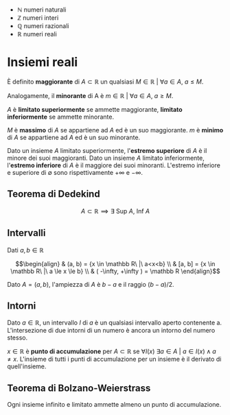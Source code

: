 - $\mathbb N$ numeri naturali
- $\mathbb Z$ numeri interi
- $\mathbb Q$ numeri razionali
- $\mathbb R$ numeri reali

# Insiemi reali
È definito **maggiorante** di $A \subset \mathbb R$ un qualsiasi $M \in \mathbb R\ |\ \forall a \in A,\ a \le M$.

Analogamente, il **minorante** di A è $m \in \mathbb R\ |\ \forall a \in A,\ a \ge M$.

$A$ è **limitato superiormente** se ammette maggiorante, **limitato inferiormente** se ammette minorante.

$M$ è **massimo** di $A$ se appartiene ad $A$ ed è un suo maggiorante.
$m$ è **minimo** di $A$ se appartiene ad $A$ ed è un suo minorante.

Dato un insieme $A$ limitato superiormente, l'**estremo superiore** di $A$ è il minore dei suoi maggioranti.
Dato un insieme $A$ limitato inferiormente, l'**estremo inferiore** di $A$ è il maggiore dei suoi minoranti.
L'estremo inferiore e superiore di $\emptyset$ sono rispettivamente $+\infty$ e $-\infty$.

## Teorema di Dedekind

$$A \subset \mathbb R \implies \exists\ \text{Sup}\ A,\ \text{Inf}\ A$$

## Intervalli
Dati $a, b \in \mathbb R$

$$\begin{align}
& (a, b) = {x \in \mathbb R\ |\ a<x<b} \\
& [a, b] = {x \in \mathbb R\ |\ a \le x \le b} \\
& ( -\infty, +\infty ) = \mathbb R
\end{align}$$


Dato $A = (a, b)$, l'ampiezza di $A$ è $b-a$ e il raggio $(b-a)/2$.

## Intorni
Dato $a \in \mathbb R$, un intervallo $I$ di $a$ è un qualsiasi intervallo aperto contenente a.
L'intersezione di due intorni di un numero è ancora un intorno del numero stesso.

$x \in \mathbb R$ è **punto di accumulazione** per $A \subset \mathbb R$ se $\forall I(x)\ \exists a \in A\ |\ a \in I(x) \land a\neq x$.
L'insieme di tutti i punti di accumulazione per un insieme è il derivato di quell'insieme.

## Teorema di Bolzano-Weierstrass
Ogni insieme infinito e limitato ammette almeno un punto di accumulazione.